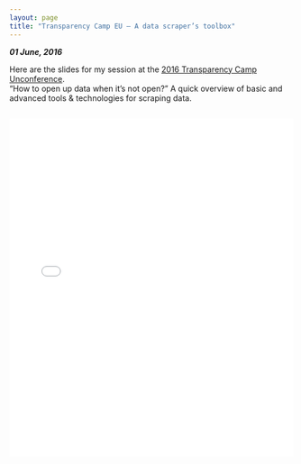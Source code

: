 ```yaml
---
layout: page
title: "Transparency Camp EU – A data scraper’s toolbox"
---
```

***01 June, 2016***   

Here are the slides for my session at the [2016 Transparency Camp Unconference](https://transparencycamp.eu/).  
“How to open up data when it’s not open?” A quick overview of basic and advanced tools & technologies for scraping data.
  

<iframe src="/files/transparency-camp.pdf" height="600" frameborder="0" width="100%" style="padding-top:1em"></iframe>  
